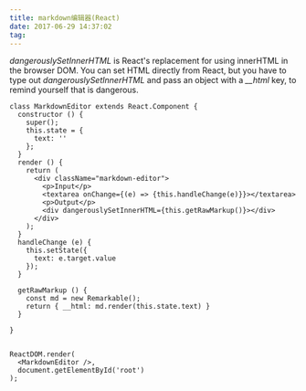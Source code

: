 ```yaml
---
title: markdown编辑器(React)
date: 2017-06-29 14:37:02
tag:
---
```


*dangerouslySetInnerHTML* is React's replacement for using innerHTML in the browser DOM.
You can set HTML directly from React, but you have to type out *dangerouslySetInnerHTML* and pass an object with a *__html* key, to remind yourself that is dangerous.

```
class MarkdownEditor extends React.Component {
  constructor () {
    super();
    this.state = {
      text: ''
    };
  }
  render () {
    return (
      <div className="markdown-editor">
        <p>Input</p>
        <textarea onChange={(e) => {this.handleChange(e)}}></textarea>
        <p>Output</p>
        <div dangerouslySetInnerHTML={this.getRawMarkup()}></div>
      </div>
    );
  }
  handleChange (e) {
    this.setState({
      text: e.target.value
    });
  }

  getRawMarkup () {
    const md = new Remarkable();
    return { __html: md.render(this.state.text) }
  }

}


ReactDOM.render(
  <MarkdownEditor />,
  document.getElementById('root')
);
```